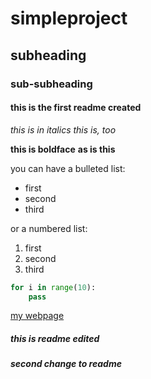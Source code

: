 # simpleproject

## subheading

### sub-subheading

#### this is the first readme created

*this is in italics*
_this is, too_


**this is boldface**
__as is this__

you can have a bulleted list:
- first
- second
- third

or a numbered list:
1. first
2. second
3. third

```python
for i in range(10):
    pass
```

[my webpage](https://pearsonlab.github.io)

##### this is readme edited

##### second change to readme
